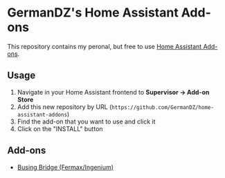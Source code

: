 # GermanDZ's Home Assistant Add-ons 

This repository contains my peronal, but free to use [Home Assistant Add-ons](https://www.home-assistant.io/addons/).

## Usage

1. Navigate in your Home Assistant frontend to __Supervisor -> Add-on Store__
2. Add this new repository by URL (`https://github.com/GermanDZ/home-assistant-addons`)
3. Find the add-on that you want to use and click it
4. Click on the "INSTALL" button

## Add-ons

* [Busing Bridge (Fermax/Ingenium)](busing-bridge/README.md)
